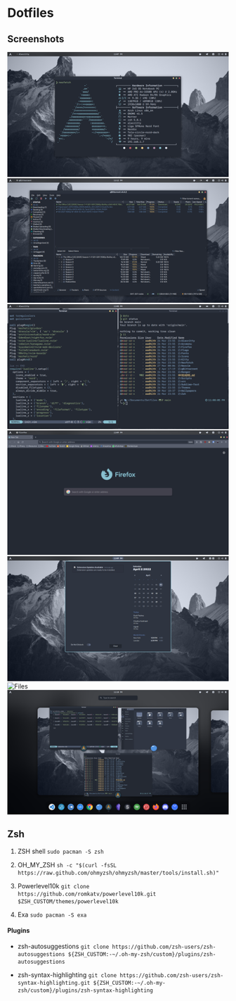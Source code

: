 # Dotfiles

## Screenshots

![Neofetch](src/neo.png)
![Qbit](src/qbit.png)
![Hackershit](src/htop.png)
![Firefox](src/firefox.png)
![calendar](src/calendar.png)
![Files](src/files.png.png)
![Overview](src/overview.png)

## Zsh

1. ZSH shell ```sudo pacman -S zsh```

2. OH_MY_ZSH ```sh -c "$(curl -fsSL https://raw.github.com/ohmyzsh/ohmyzsh/master/tools/install.sh)"```

3. Powerlevel10k ```git clone https://github.com/romkatv/powerlevel10k.git $ZSH_CUSTOM/themes/powerlevel10k```

4. Exa ```sudo pacman -S exa```

#### Plugins

- zsh-autosuggestions ```git clone https://github.com/zsh-users/zsh-autosuggestions ${ZSH_CUSTOM:-~/.oh-my-zsh/custom}/plugins/zsh-autosuggestions```

- zsh-syntax-highlighting ```git clone https://github.com/zsh-users/zsh-syntax-highlighting.git ${ZSH_CUSTOM:-~/.oh-my-zsh/custom}/plugins/zsh-syntax-highlighting```
